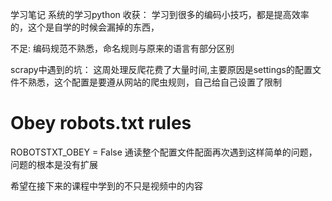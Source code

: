 学习笔记
系统的学习python
收获：
    学习到很多的编码小技巧，都是提高效率的，这个是自学的时候会漏掉的东西，

不足:
    编码规范不熟悉，命名规则与原来的语言有部分区别

scrapy中遇到的坑：
这周处理反爬花费了大量时间,主要原因是settings的配置文件不熟悉，这个配置是要遵从网站的爬虫规则，自己给自己设置了限制
# Obey robots.txt rules
ROBOTSTXT_OBEY = False
通读整个配置文件配面再次遇到这样简单的问题，问题的根本是没有扩展

希望在接下来的课程中学到的不只是视频中的内容
